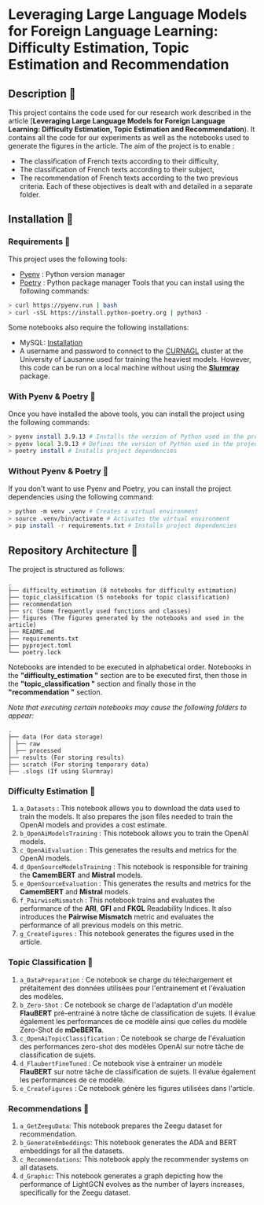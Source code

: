 # Leveraging Large Language Models for Foreign Language Learning: Difficulty Estimation, Topic Estimation and Recommendation

## Description 🦭

This project contains the code used for our research work described in the article [**Leveraging Large Language Models for Foreign Language Learning: Difficulty Estimation, Topic Estimation and Recommendation**). It contains all the code for our experiments as well as the notebooks used to generate the figures in the article. The aim of the project is to enable :
- The classification of French texts according to their difficulty,
- The classification of French texts according to their subject,
- The recommendation of French texts according to the two previous criteria.
Each of these objectives is dealt with and detailed in a separate folder.

## Installation 🐼

### Requirements 🐨

This project uses the following tools:
- [Pyenv](https://github.com/pyenv/pyenv-installer) : Python version manager
- [Poetry](https://python-poetry.org/docs/#installation) : Python package manager
Tools that you can install using the following commands:
```bash
> curl https://pyenv.run | bash
> curl -sSL https://install.python-poetry.org | python3 -
```

Some notebooks also require the following installations:
- MySQL: [Installation](https://dev.mysql.com/doc/mysql-installation-excerpt/5.7/en/)
- A username and password to connect to the [CURNAGL](https://wiki.unil.ch/ci/books/high-performance-computing-hpc/page/curnagl) cluster at the University of Lausanne used for training the heaviest models. However, this code can be run on a local machine without using the [**Slurmray**](https://github.com/hjamet/SLURM_RAY) package.

### With Pyenv & Poetry 🐻

Once you have installed the above tools, you can install the project using the following commands:
```bash
> pyenv install 3.9.13 # Installs the version of Python used in the project
> pyenv local 3.9.13 # Defines the version of Python used in the project
> poetry install # Installs project dependencies
```

### Without Pyenv & Poetry 🐙

If you don't want to use Pyenv and Poetry, you can install the project dependencies using the following command:
```bash
> python -m venv .venv # Creates a virtual environment
> source .venv/bin/activate # Activates the virtual environment
> pip install -r requirements.txt # Installs project dependencies
```

## Repository Architecture 🦥

The project is structured as follows:
```
.
├── difficulty_estimation (8 notebooks for difficulty estimation)
├── topic_classification (5 notebooks for topic classification)
├── recommendation
├── src (Some frequently used functions and classes)
├── figures (The figures generated by the notebooks and used in the article)
├── README.md
├── requirements.txt
├── pyproject.toml
└── poetry.lock
```

Notebooks are intended to be executed in alphabetical order. Notebooks in the **"difficulty_estimation "** section are to be executed first, then those in the **"topic_classification "** section and finally those in the **"recommendation "** section.

*Note that executing certain notebooks may cause the following folders to appear:*
```
.
├── data (For data storage)
│ ├── raw
│ ├── processed
├── results (For storing results)
├── scratch (For storing temporary data)
├── .slogs (If using Slurmray)
```

### Difficulty Estimation 🐳

1. `a_Datasets` : This notebook allows you to download the data used to train the models. It also prepares the json files needed to train the OpenAI models and provides a cost estimate.
2. `b_OpenAiModelsTraining` : This notebook allows you to train the OpenAI models.
3. `c_OpenAiEvaluation` : This generates the results and metrics for the OpenAI models.
4. `d_OpenSourceModelsTraining` : This notebook is responsible for training the **CamemBERT** and **Mistral** models.
5. `e_OpenSourceEvaluation` : This generates the results and metrics for the **CamemBERT** and **Mistral** models.
6. `f_PairwiseMismatch` : This notebook trains and evaluates the performance of the **ARI**, **GFI** and **FKGL** Readability Indices. It also introduces the **Pairwise Mismatch** metric and evaluates the performance of all previous models on this metric.
7. `g_CreateFigures` : This notebook generates the figures used in the article.

### Topic Classification 🐬

1. `a_DataPreparation` : Ce notebook se charge du télechargement et prétaitement des données utilisées pour l'entrainement et l'évaluation des modèles.
2. `b_Zero-Shot` : Ce notebook se charge de l'adaptation d'un modèle **FlauBERT** pré-entrainé à notre tâche de classification de sujets. Il évalue également les performances de ce modèle ainsi que celles du modèle Zero-Shot de **mDeBERTa**.
3. `c_OpenAiTopicClassification` : Ce notebook se charge de l'évaluation des performances zero-shot des modèles OpenAI sur notre tâche de classification de sujets.
4. `d_FlaubertFineTuned` : Ce notebook vise à entrainer un modèle **FlauBERT** sur notre tâche de classification de sujets. Il évalue également les performances de ce modèle.
5. `e_CreateFigures` : Ce notebook génère les figures utilisées dans l'article.

### Recommendations 🐠

1. `a_GetZeeguData`: This notebook prepares the Zeegu dataset for recommendation.
2. `b_GenerateEmbeddings`: This notebook generates the ADA and BERT embeddings for all the datasets.
3. `c_Recommendations`: This notebook apply the recommender systems on all datasets. 
4. `d_Graphic`: This notebook generates a graph depicting how the performance of LightGCN evolves as the number of layers increases, specifically for the Zeegu dataset.
